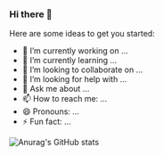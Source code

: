 ### Hi there 👋


Here are some ideas to get you started:

- 🔭 I’m currently working on ...
- 🌱 I’m currently learning ...
- 👯 I’m looking to collaborate on ...
- 🤔 I’m looking for help with ...
- 💬 Ask me about ...
- 📫 How to reach me: ...
- 😄 Pronouns: ...
- ⚡ Fun fact: ...
<!--
**Tabbleman/tabbleman** is a ✨ _special_ ✨ repository because its `README.md` (this file) appears on your GitHub profile.
-->
![Anurag's GitHub stats](https://github-readme-stats.vercel.app/api?username=tabbleman&count_private=true)
